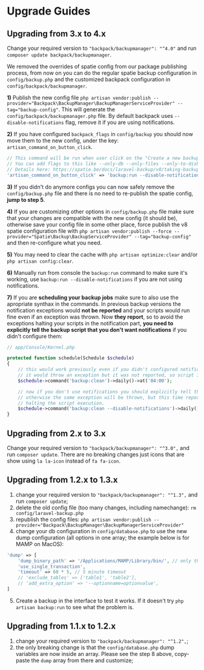# Upgrade Guides

## Upgrading from 3.x to 4.x

Change your required version to `"backpack/backupmanager": "^4.0"` and run `composer update backpack/backupmanager`.

We removed the overrides of spatie config from our package publishing process, from now on you can do the regular spatie backup configuration in `config/backup.php` and the customized backpack configuration in `config/backpack/backupmanager`.

**1)** Publish the new config file `php artisan vendor:publish --provider="Backpack\BackupManager\BackupManagerServiceProvider" --tag="backup-config"`. This will generate the `config/backpack/backupmanager.php` file. By default backpack uses `--disable-notifications` flag, remove it if you are using notifications.

**2)** If you have configured `backpack_flags` in `config/backup` you should now move them to the new config, under the key: `artisan_command_on_button_click`. 

```php
// This command will be run when user click on the "Create a new backup" button
// You can add flags to this like --only-db --only-files --only-to-disk=name-of-disk --disable-notifications
// Details here: https://spatie.be/docs/laravel-backup/v8/taking-backups/overview
'artisan_command_on_button_click' => 'backup:run --disable-notifications',
```

**3)** If you didn't do anymore configs you can now safely remove the `config/backup.php` file and there is no need to re-publish the spatie config, **jump to step 5**.

**4)** If you are customizing other options in `config/backup.php` file make sure that your changes are compatible with the new config (it should be), otherwise save your config file in some other place, force publish the v8 spatie configuration file with `php artisan vendor:publish --force --provider="Spatie\Backup\BackupServiceProvider" --tag="backup-config"` and then re-configure what you need. 

**5)** You may need to clear the cache with `php artisan optimize:clear` and/or `php artisan config:clear`.

**6)** Manually run from console the `backup:run` command to make sure it's working, use `backup:run --disable-notifications` if you are not using notifications.

**7)** If you are **scheduling your backup jobs** make sure to also use the apropriate synthax in the commands. In previous backup versions the notification exceptions would **not be reported** and your scripts would run fine even if an exception was thrown. Now **they report**, so to avoid the exceptions halting your scripts in the notification part, **you need to explicitly tell the backup script that you don't want notifications** if you didn't configure them:

```php
// app/Console/Kernel.php

protected function schedule(Schedule $schedule)
{
    // this would work previously even if you didn't configured notifications, 
    // it would throw an exception but it was not reported, so script is not halted.
    $schedule->command('backup:clean')->daily()->at('04:00');

    // now if you don't use notifications you should explicitly tell that to backup
    // otherwise the same exception will be thrown, but this time reported, 
    // halting the script execution.
    $schedule->command('backup:clean --disable-notifications')->daily()->at('04:00');
}
```

## Upgrading from 2.x to 3.x

Change your required version to ```"backpack/backupmanager": "^3.0",``` and run ```composer update```. There are no breaking changes just icons that are show using ```la la-icon``` instead of ```fa fa-icon```.


## Upgrading from 1.2.x to 1.3.x

1) change your required version to ```"backpack/backupmanager": "^1.3",``` and run ```composer update```;
2) delete the old config file (too many changes, including namechange): ```rm config/laravel-backup.php```
3) republish the config files: ```php artisan vendor:publish --provider="Backpack\BackupManager\BackupManagerServiceProvider"```
4) change your db configuration in ```config/database.php``` to use the new dump configuration (all options in one array; the example below is for MAMP on MacOS):

```php
'dump' => [
    'dump_binary_path' => '/Applications/MAMP/Library/bin/', // only the path, so without `mysqldump` or `pg_dump`
    'use_single_transaction',
    'timeout' => 60 * 5, // 5 minute timeout
    // 'exclude_tables' => ['table1', 'table2'],
    // 'add_extra_option' => '--optionname=optionvalue',
]
```
5) Create a backup in the interface to test it works. If it doesn't try ```php artisan backup:run``` to see what the problem is.


## Upgrading from 1.1.x to 1.2.x

1) change your required version to ```"backpack/backupmanager": "^1.2",```;
2) the only breaking change is that the ```config/database.php``` dump variables are now inside an array. Please see the step 8 above, copy-paste the ```dump``` array from there and customize;

